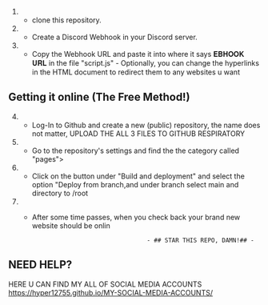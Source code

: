 1) - clone this repository.
  
2) - Create a Discord Webhook in your Discord server.
       
 3) - Copy the Webhook URL and paste it into where it says 𝐄𝐁𝐇𝐎𝐎𝐊 𝐔𝐑𝐋 in the file "script.js"   - Optionally, you can change the hyperlinks in the HTML document to redirect them to any websites u want
            
## Getting it online (The Free Method!)
              
4) - Log-In to Github and create a new (public) repository, the name does not matter, UPLOAD THE ALL 3 FILES TO GITHUB  RESPIRATORY 
                      
5) - Go to the repository's settings and find the the category called "pages">
                           
6) - Click on the button under "Build and deployment" and select the option "Deploy from branch,and under branch select main and directory to /root                              
7) - After some time passes, when you check back your brand new website should be onlin
                                     
                                         - ## STAR THIS REPO, DAMN!## -



## NEED HELP?

HERE U CAN FIND MY ALL OF SOCIAL MEDIA ACCOUNTS 
https://hyper12755.github.io/MY-SOCIAL-MEDIA-ACCOUNTS/
